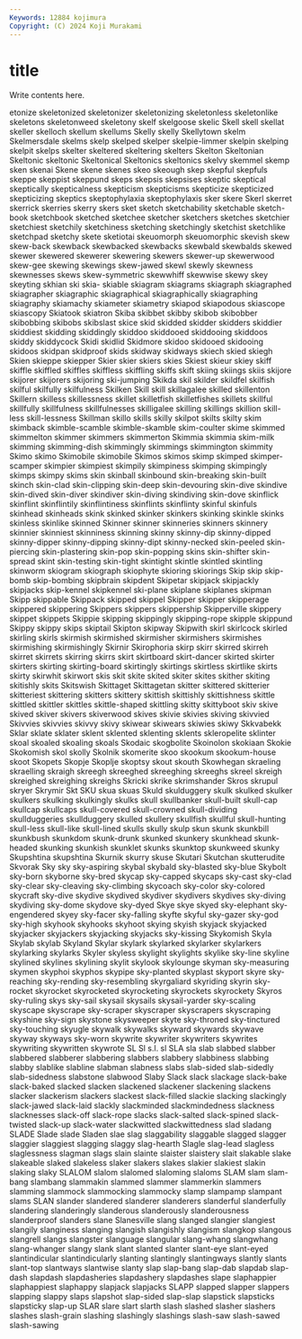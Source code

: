 ```yaml
---
Keywords: 12884 kojimura
Copyright: (C) 2024 Koji Murakami
---
```


# title

Write contents here.



etonize skeletonized skeletonizer skeletonizing skeletonless skeletonlike
skeletons skeletonweed skeletony skelf skelgoose skelic Skell skell skellat skeller
skelloch skellum skellums Skelly skelly Skellytown skelm Skelmersdale skelms skelp
skelped skelper skelpie-limmer skelpin skelping skelpit skelps skelter skeltered skeltering
skelters Skelton Skeltonian Skeltonic skeltonic Skeltonical Skeltonics skeltonics skelvy skemmel
skemp sken skenai Skene skene skenes skeo skeough skep skepful
skepfuls skeppe skeppist skeppund skeps skepsis skepsises skeptic skeptical skeptically
skepticalness skepticism skepticisms skepticize skepticized skepticizing skeptics skeptophylaxia skeptophylaxis sker
skere Skerl skerret skerrick skerries skerry skers sket sketch sketchability
sketchable sketch-book sketchbook sketched sketchee sketcher sketchers sketches sketchier sketchiest
sketchily sketchiness sketching sketchingly sketchist sketchlike sketchpad sketchy skete sketiotai
skeuomorph skeuomorphic skevish skew skew-back skewback skewbacked skewbacks skewbald skewbalds
skewed skewer skewered skewerer skewering skewers skewer-up skewerwood skew-gee skewing
skewings skew-jawed skewl skewly skewness skewnesses skews skew-symmetric skewwhiff skewwise
skewy skey skeyting skhian ski skia- skiable skiagram skiagrams skiagraph
skiagraphed skiagrapher skiagraphic skiagraphical skiagraphically skiagraphing skiagraphy skiamachy skiameter skiametry
skiapod skiapodous skiascope skiascopy Skiatook skiatron Skiba skibbet skibby skibob
skibobber skibobbing skibobs skibslast skice skid skidded skidder skidders skiddier
skiddiest skidding skiddingly skiddoo skiddooed skiddooing skiddoos skiddy skiddycock Skidi
skidlid Skidmore skidoo skidooed skidooing skidoos skidpan skidproof skids skidway
skidways skiech skied skiegh Skien skieppe skiepper Skier skier skiers
skies Skiest skieur skiey skiff skiffle skiffled skiffles skiffless skiffling
skiffs skift skiing skiings skiis skijore skijorer skijorers skijoring ski-jumping
Skikda skil skilder skildfel skilfish skilful skilfully skilfulness Skilken Skill
skill skillagalee skilled skillenton Skillern skilless skillessness skillet skilletfish skilletfishes
skillets skillful skillfully skillfulness skillfulnesses skilligalee skilling skillings skillion skill-less
skill-lessness Skillman skillo skills skilly skilpot skilts skilty skim skimback
skimble-scamble skimble-skamble skim-coulter skime skimmed skimmelton skimmer skimmers skimmerton Skimmia
skimmia skim-milk skimming skimming-dish skimmingly skimmings skimmington skimmity Skimo skimo
Skimobile skimobile Skimos skimos skimp skimped skimper-scamper skimpier skimpiest skimpily
skimpiness skimping skimpingly skimps skimpy skims skin skinball skinbound skin-breaking
skin-built skinch skin-clad skin-clipping skin-deep skin-devouring skin-dive skindive skin-dived skin-diver
skindiver skin-diving skindiving skin-dove skinflick skinflint skinflintily skinflintiness skinflints skinflinty
skinful skinfuls skinhead skinheads skink skinked skinker skinkers skinking skinkle
skinks skinless skinlike skinned Skinner skinner skinneries skinners skinnery skinnier
skinniest skinniness skinning skinny skinny-dip skinny-dipped skinny-dipper skinny-dipping skinny-dipt skinny-necked
skin-peeled skin-piercing skin-plastering skin-pop skin-popping skins skin-shifter skin-spread skint skin-testing
skin-tight skintight skintle skintled skintling skinworm skiogram skiograph skiophyte skioring
skiorings Skip skip skip-bomb skip-bombing skipbrain skipdent Skipetar skipjack skipjackly
skipjacks skip-kennel skipkennel ski-plane skiplane skiplanes skipman Skipp skippable Skippack
skipped skippel Skipper skipper skipperage skippered skippering Skippers skippers skippership
Skipperville skippery skippet skippets Skippie skipping skippingly skipping-rope skipple skippund
Skippy skippy skips skiptail Skipton skipway Skipwith skirl skirlcock skirled
skirling skirls skirmish skirmished skirmisher skirmishers skirmishes skirmishing skirmishingly Skirnir
Skirophoria skirp skirr skirred skirreh skirret skirrets skirring skirrs skirt
skirtboard skirt-dancer skirted skirter skirters skirting skirting-board skirtingly skirtings skirtless
skirtlike skirts skirty skirwhit skirwort skis skit skite skited skiter
skites skither skiting skitishly skits Skitswish Skittaget Skittagetan skitter skittered
skitterier skitteriest skittering skitters skittery skittish skittishly skittishness skittle skittled
skittler skittles skittle-shaped skittling skitty skittyboot skiv skive skived skiver
skivers skiverwood skives skivie skivies skiving skivvied Skivvies skivvies skivvy
skivy skiwear skiwears skiwies skiwy Skkvabekk Sklar sklate sklater sklent
sklented sklenting sklents skleropelite sklinter skoal skoaled skoaling skoals Skodaic
skogbolite Skoinolon skokiaan Skokie Skokomish skol skolly Skolnik skomerite skoo
skookum skookum-house skoot Skopets Skopje Skoplje skoptsy skout skouth Skowhegan
skraeling skraelling skraigh skreegh skreeghed skreeghing skreeghs skreel skreigh skreighed
skreighing skreighs Skricki skrike skrimshander Skros skrupul skryer Skrymir Skt
SKU skua skuas Skuld skulduggery skulk skulked skulker skulkers skulking
skulkingly skulks skull skullbanker skull-built skull-cap skullcap skullcaps skull-covered skull-crowned
skull-dividing skullduggeries skullduggery skulled skullery skullfish skullful skull-hunting skull-less skull-like
skull-lined skulls skully skulp skun skunk skunkbill skunkbush skunkdom skunk-drunk
skunked skunkery skunkhead skunk-headed skunking skunkish skunklet skunks skunktop skunkweed
skunky Skupshtina skupshtina Skurnik skurry skuse Skutari Skutchan skutterudite Skvorak
Sky sky sky-aspiring skybal skybald sky-blasted sky-blue Skybolt sky-born skyborne
sky-bred skycap sky-capped skycaps sky-cast sky-clad sky-clear sky-cleaving sky-climbing skycoach
sky-color sky-colored skycraft sky-dive skydive skydived skydiver skydivers skydives sky-diving
skydiving sky-dome skydove sky-dyed Skye skye skyed sky-elephant sky-engendered skyey
sky-facer sky-falling skyfte skyful sky-gazer sky-god sky-high skyhook skyhooks skyhoot
skying skyish skyjack skyjacked skyjacker skyjackers skyjacking skyjacks sky-kissing Skykomish
Skyla Skylab skylab Skyland Skylar skylark skylarked skylarker skylarkers skylarking
skylarks Skyler skyless skylight skylights skylike sky-line skyline skylined skylines
skylining skylit skylook skylounge skyman sky-measuring skymen skyphoi skyphos skypipe
sky-planted skyplast skyport skyre sky-reaching sky-rending sky-resembling skyrgaliard skyriding skyrin
sky-rocket skyrocket skyrocketed skyrocketing skyrockets skyrockety Skyros sky-ruling skys sky-sail
skysail skysails skysail-yarder sky-scaling skyscape skyscrape sky-scraper skyscraper skyscrapers skyscraping
skyshine sky-sign skystone skysweeper skyte sky-throned sky-tinctured sky-touching skyugle skywalk
skywalks skyward skywards skywave skyway skyways sky-worn skywrite skywriter skywriters
skywrites skywriting skywritten skywrote SL Sl s.l. sl SLA sla
slab slabbed slabber slabbered slabberer slabbering slabbers slabbery slabbiness slabbing
slabby slablike slabline slabman slabness slabs slab-sided slab-sidedly slab-sidedness slabstone
slabwood Slaby Slack slack slackage slack-bake slack-baked slacked slacken slackened
slackener slackening slackens slacker slackerism slackers slackest slack-filled slackie slacking
slackingly slack-jawed slack-laid slackly slackminded slackmindedness slackness slacknesses slack-off slack-rope
slacks slack-salted slack-spined slack-twisted slack-up slack-water slackwitted slackwittedness slad sladang
SLADE Slade slade Sladen slae slag slaggability slaggable slagged slagger
slaggier slaggiest slagging slaggy slag-hearth Slagle slag-lead slagless slaglessness slagman
slags slain slainte slaister slaistery slait slakable slake slakeable slaked
slakeless slaker slakers slakes slakier slakiest slakin slaking slaky SLALOM
slalom slalomed slaloming slaloms SLAM slam slam-bang slambang slammakin slammed
slammer slammerkin slammers slamming slammock slammocking slammocky slamp slampamp slampant
slams SLAN slander slandered slanderer slanderers slanderful slanderfully slandering slanderingly
slanderous slanderously slanderousness slanderproof slanders slane Slanesville slang slanged slangier
slangiest slangily slanginess slanging slangish slangishly slangism slangkop slangous slangrell
slangs slangster slanguage slangular slang-whang slangwhang slang-whanger slangy slank slant
slanted slanter slant-eye slant-eyed slantindicular slantindicularly slanting slantingly slantingways slantly
slants slant-top slantways slantwise slanty slap slap-bang slap-dab slapdab slap-dash
slapdash slapdasheries slapdashery slapdashes slape slaphappier slaphappiest slaphappy slapjack slapjacks
SLAPP slapped slapper slappers slapping slappy slaps slapshot slap-sided slap-slap
slapstick slapsticks slapsticky slap-up SLAR slare slart slarth slash slashed
slasher slashers slashes slash-grain slashing slashingly slashings slash-saw slash-sawed slash-sawing
